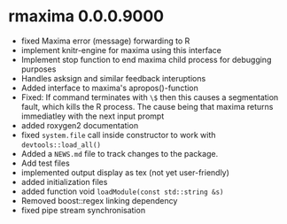 # rmaxima 0.0.0.9000

- fixed Maxima error (message) forwarding to R
- implement knitr-engine for maxima using this interface
- Implement stop function to end maxima child process for debugging purposes
- Handles asksign and similar feedback interuptions
- Added interface to maxima's apropos()-function
- Fixed: If command terminates with `\$` then this causes a segmentation fault, which kills the R process. The cause being that maxima returns immediatley with the next input prompt
- added roxygen2 documentation
- fixed `system.file` call inside constructor to work with `devtools::load_all()`
- Added a `NEWS.md` file to track changes to the package.
- Add test files
- implemented output display as tex (not yet user-friendly)
- added initialization files
- added function void `loadModule(const std::string &s)`
- Removed boost::regex linking dependency
- fixed pipe stream synchronisation
